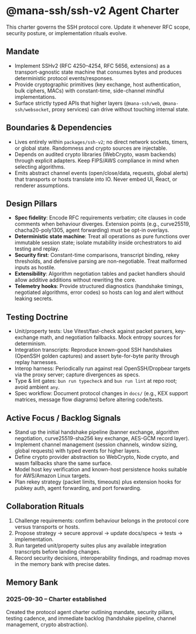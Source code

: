 # @mana-ssh/ssh-v2 Agent Charter

This charter governs the SSH protocol core. Update it whenever RFC scope, security posture, or implementation rituals evolve.

## Mandate
- Implement SSHv2 (RFC 4250–4254, RFC 5656, extensions) as a transport-agnostic state machine that consumes bytes and produces deterministic protocol events/responses.
- Provide cryptographic primitives (key exchange, host authentication, bulk ciphers, MACs) with constant-time, side-channel mindful implementations.
- Surface strictly typed APIs that higher layers (`@mana-ssh/web`, `@mana-ssh/websocket`, proxy services) can drive without touching internal state.

## Boundaries & Dependencies
- Lives entirely within `packages/ssh-v2`; no direct network sockets, timers, or global state. Randomness and crypto sources are injectable.
- Depends on audited crypto libraries (WebCrypto, wasm backends) through explicit adapters. Keep FIPS/AWS compliance in mind when selecting algorithms.
- Emits abstract channel events (open/close/data, requests, global alerts) that transports or hosts translate into IO. Never embed UI, React, or renderer assumptions.

## Design Pillars
- **Spec fidelity**: Encode RFC requirements verbatim; cite clauses in code comments when behaviour diverges. Extension points (e.g., curve25519, chacha20-poly1305, agent forwarding) must be opt-in overlays.
- **Deterministic state machine**: Treat all operations as pure functions over immutable session state; isolate mutability inside orchestrators to aid testing and replay.
- **Security first**: Constant-time comparisons, transcript binding, rekey thresholds, and defensive parsing are non-negotiable. Treat malformed inputs as hostile.
- **Extensibility**: Algorithm negotiation tables and packet handlers should allow additive additions without rewriting the core.
- **Telemetry hooks**: Provide structured diagnostics (handshake timings, negotiated algorithms, error codes) so hosts can log and alert without leaking secrets.

## Testing Doctrine
- Unit/property tests: Use Vitest/fast-check against packet parsers, key-exchange math, and negotiation fallbacks. Mock entropy sources for determinism.
- Integration transcripts: Reproduce known-good SSH handshakes (OpenSSH golden captures) and assert byte-for-byte parity through replay harnesses.
- Interop harness: Periodically run against real OpenSSH/Dropbear targets via the proxy server; capture divergences as specs.
- Type & lint gates: `bun run typecheck` and `bun run lint` at repo root; avoid ambient `any`.
- Spec workflow: Document protocol changes in `docs/` (e.g., KEX support matrices, message flow diagrams) before altering code/tests.

## Active Focus / Backlog Signals
- Stand up the initial handshake pipeline (banner exchange, algorithm negotiation, curve25519-sha256 key exchange, AES-GCM record layer).
- Implement channel management (session channels, window sizing, global requests) with typed events for higher layers.
- Define crypto provider abstraction so WebCrypto, Node crypto, and wasm fallbacks share the same surface.
- Model host key verification and known-host persistence hooks suitable for AWS/Amazon Linux targets.
- Plan rekey strategy (packet limits, timeouts) plus extension hooks for pubkey auth, agent forwarding, and port forwarding.

## Collaboration Rituals
1. Challenge requirements: confirm behaviour belongs in the protocol core versus transports or hosts.
2. Propose strategy → secure approval → update docs/specs → tests → implementation.
3. Run targeted unit/property suites plus any available integration transcripts before landing changes.
4. Record security decisions, interoperability findings, and roadmap moves in the memory bank with precise dates.

## Memory Bank
### 2025-09-30 – Charter established
Created the protocol agent charter outlining mandate, security pillars, testing cadence, and immediate backlog (handshake pipeline, channel management, crypto abstraction).

